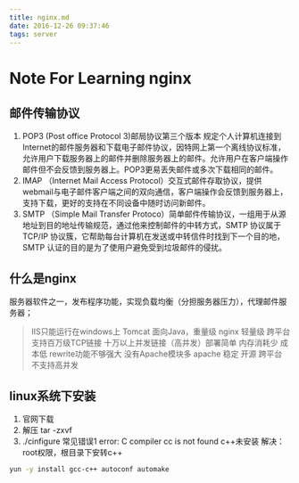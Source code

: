 ```yaml
---
title: nginx.md
date: 2016-12-26 09:37:46
tags: server
---
```

# Note For Learning nginx
## 邮件传输协议
1. POP3 (Post office Protocol 3)邮局协议第三个版本
规定个人计算机连接到Internet的邮件服务器和下载电子邮件协议，因特网上第一个离线协议标准，允许用户下载服务器上的邮件并删除服务器上的邮件。允许用户在客户端操作邮件但不会反馈到服务器上。POP3更易丢失邮件或多次下载相同的邮件。
2. IMAP （Internet Mail Access Protocol）交互式邮件存取协议，提供webmail与电子邮件客户端之间的双向通信，客户端操作会反馈到服务器上，支持下载，更好的支持在不同设备中随时访问新邮件。
3. SMTP （Simple Mail Transfer Protoco）简单邮件传输协议，一组用于从源地址到目的地址传输规范，通过他来控制邮件的中转方式，SMTP 协议属于 TCP/IP 协议簇，它帮助每台计算机在发送或中转信件时找到下一个目的地，SMTP 认证的目的是为了使用户避免受到垃圾邮件的侵扰。


## 什么是nginx
服务器软件之一，发布程序功能，实现负载均衡（分担服务器压力），代理邮件服务器；
> IIS只能运行在windows上
> Tomcat 面向Java，重量级
> nginx 轻量级 跨平台 支持百万级TCP链接 十万以上并发链接（高并发）部署简单 内存消耗少 成本低 rewrite功能不够强大 没有Apache模块多
> apache 稳定 开源 跨平台 不支持高并发
## linux系统下安装
1. 官网下载
2. 解压 tar -zxvf
3. ./cinfigure
常见错误1
error: C compiler cc is not found
c++未安装
解决：root权限，根目录下安转c++
```bash
yun -y install gcc-c++ autoconf automake
```